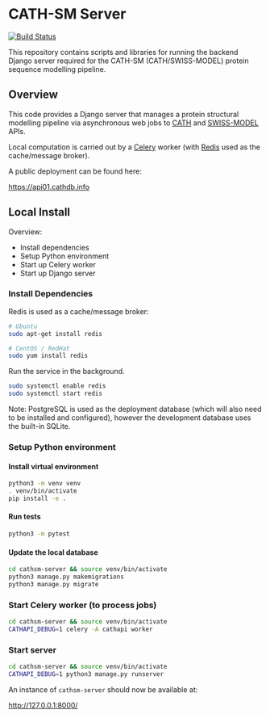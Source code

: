 
# CATH-SM Server

[![Build Status](https://travis-ci.com/CATH-SWISSMODEL/cath-swissmodel-api.svg?branch=master)](https://travis-ci.com/CATH-SWISSMODEL/cath-server)

This repository contains scripts and libraries for running the backend Django server
required for the CATH-SM (CATH/SWISS-MODEL) protein sequence modelling pipeline.

## Overview

This code provides a Django server that manages a protein structural modelling pipeline
via asynchronous web jobs to [CATH](http://www.cathdb.info/search/by_sequence) and
[SWISS-MODEL](https://beta.swissmodel.expasy.org/) APIs.

Local computation is carried out by a [Celery](http://www.celeryproject.org/) worker
(with [Redis](https://redis.io/) used as the cache/message broker).

A public deployment can be found here:

https://api01.cathdb.info

## Local Install

Overview:

* Install dependencies
* Setup Python environment
* Start up Celery worker
* Start up Django server

### Install Dependencies

Redis is used as a cache/message broker:

```sh
# Ubuntu
sudo apt-get install redis

# CentOS / RedHat
sudo yum install redis
```

Run the service in the background.

```sh
sudo systemctl enable redis
sudo systemctl start redis
```

Note: PostgreSQL is used as the deployment database (which will also
need to be installed and configured), however the development database
uses the built-in SQLite.

### Setup Python environment

#### Install virtual environment

```bash
python3 -m venv venv
. venv/bin/activate
pip install -e .
```

#### Run tests

```bash
python3 -m pytest
```

#### Update the local database

```bash
cd cathsm-server && source venv/bin/activate
python3 manage.py makemigrations
python3 manage.py migrate
```

### Start Celery worker (to process jobs)

```sh
cd cathsm-server && source venv/bin/activate
CATHAPI_DEBUG=1 celery -A cathapi worker
```

### Start server

```sh
cd cathsm-server && source venv/bin/activate
CATHAPI_DEBUG=1 python3 manage.py runserver
```

An instance of `cathsm-server` should now be available at:

http://127.0.0.1:8000/
